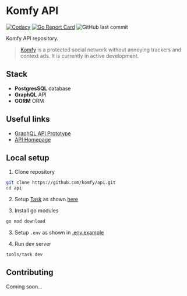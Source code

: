 # Komfy API

[![Codacy](https://img.shields.io/codacy/grade/a4485f4982d54841930f0812b92f7c04.svg?style=flat-square)](https://app.codacy.com/project/komfy/api/dashboard)
[![Go Report Card](https://goreportcard.com/badge/github.com/komfy/api)](https://goreportcard.com/report/github.com/komfy/api)
![GitHub last commit](https://img.shields.io/github/last-commit/komfy/api.svg?style=flat-square)

Komfy API repository.

> [Komfy](https://komfy.now.sh) is a protected social network without annoying trackers and context ads. It is currently in active development.

## Stack

* **PostgresSQL** database
* **GraphQL** API
* **GORM** ORM

## Useful links

- [GraphQL API Prototype](https://app.graphqleditor.com/komfy-api/komfy-api)
- [API Homepage](https://api.komfy.now.sh/)

## Local setup

1. Clone repository

```sh
git clone https://github.com/komfy/api.git
cd api
```

2. Setup [Task](https://taskfile.dev) as shown [here](https://taskfile.dev/#/installation)

2. Install go modules

```sh
go mod download
```

3. Setup `.env` as shown in [.env.example](https://github.com/komfy/api/blob/master/.env.example)

3. Run dev server

```
tools/task dev
```

## Contributing

Coming soon...
